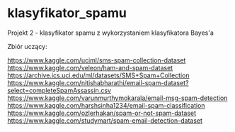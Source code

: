 # klasyfikator_spamu
Projekt 2 - klasyfikator spamu z wykorzystaniem klasyfikatora Bayes'a

Zbiór uczący:

https://www.kaggle.com/uciml/sms-spam-collection-dataset
https://www.kaggle.com/veleon/ham-and-spam-dataset
https://archive.ics.uci.edu/ml/datasets/SMS+Spam+Collection
https://www.kaggle.com/nitishabharathi/email-spam-dataset?select=completeSpamAssassin.csv
https://www.kaggle.com/varunmurthymokarala/email-msg-spam-detection
https://www.kaggle.com/harshsinha1234/email-spam-classification
https://www.kaggle.com/ozlerhakan/spam-or-not-spam-dataset
https://www.kaggle.com/studymart/spam-email-detection-dataset
